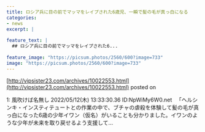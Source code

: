 ```yaml
---
title: ロシア兵に目の前でマッマをレイプされた6歳児、一瞬で髪の毛が真っ白になる
categories:
- news
excerpt: |
  
feature_text: |
  ## ロシア兵に目の前でマッマをレイプされた6...
  
feature_image: "https://picsum.photos/2560/600?image=733"
image: "https://picsum.photos/2560/600?image=733"
---
```


[http://vipsister23.com/archives/10022553.html](http://vipsister23.com/archives/10022553.html)
posted on 

<!--more-->

1: 風吹けば名無し 2022/05/12(木) 13:33:30.36 ID:NpWiMy6W0.net 　「ヘルシンキ・インスティテュートとの作業の中で、ブチャの虐殺を体験して髪の毛が真っ白になった6歳の少年イワン（仮名）がいることも分かりました。イワンのような少年が未来を取り戻せるよう支援して...
